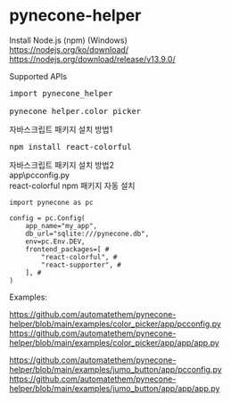 # pynecone-helper

Install Node.js (npm) (Windows)  
https://nodejs.org/ko/download/  
https://nodejs.org/download/release/v13.9.0/  

Supported APIs
<pre>
import pynecone_helper

pynecone_helper.color_picker
</pre>

자바스크립트 패키지 설치 방법1
<pre>
npm install react-colorful
</pre>

자바스크립트 패키지 설치 방법2  
app\pcconfig.py  
react-colorful npm 패키지 자동 설치
```
import pynecone as pc

config = pc.Config(
    app_name="my_app",
    db_url="sqlite:///pynecone.db",
    env=pc.Env.DEV,
    frontend_packages=[ #
        "react-colorful", #
        "react-supporter", #
    ], #
)
```

Examples:  

https://github.com/automatethem/pynecone-helper/blob/main/examples/color_picker/app/pcconfig.py  
https://github.com/automatethem/pynecone-helper/blob/main/examples/color_picker/app/app/app.py  

https://github.com/automatethem/pynecone-helper/blob/main/examples/jumo_button/app/pcconfig.py  
https://github.com/automatethem/pynecone-helper/blob/main/examples/jumo_button/app/app/app.py
